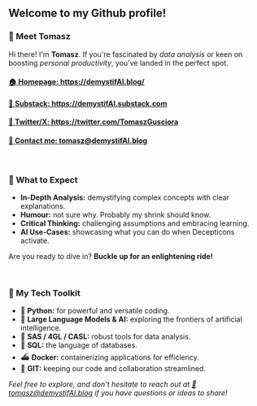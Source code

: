 <h2>Welcome to my Github profile!</h2>  

<h3>👋 Meet Tomasz</h3>
<p>Hi there! I'm <strong>Tomasz</strong>. If you're fascinated by <em>data analysis</em> or keen on boosting <em>personal productivity</em>, you've landed in the perfect spot.</p>  
<h4><a href="https://demystifAI.blog/" target="_blank">🏠 Homepage: https://demystifAI.blog/</a></h4>
<h4><a href="https://demystifAI.substack.com" target="_blank">📑 Substack: https://demystifAI.substack.com</a></h4>
<h4><a href="https://twitter.com/TomaszGusciora" target="_blank">📑 Twitter/X: https://twitter.com/TomaszGusciora</a></h4>
<h4><a href="mailto:tomasz@demystifai.blog" target="_blank">📩 Contact me: tomasz@demystifAI.blog</a></h4>


<br>
<h3>🚀 What to Expect</h3>   
<ul>
  <li><strong>In-Depth Analysis:</strong> demystifying complex concepts with clear explanations.</li>
  <li><strong>Humour:</strong> not sure why. Probably my shrink should know.</li>
  <li><strong>Critical Thinking:</strong> challenging assumptions and embracing learning.</li>
  <li><strong>AI Use-Cases:</strong> showcasing what you can do when Decepticons activate.</li>
</ul>
<p>Are you ready to dive in? <strong>Buckle up for an enlightening ride!</strong></p>  
<br>
<h3>🔧 My Tech Toolkit</h3>  
<ul>
  <li>🐍 <strong>Python:</strong> for powerful and versatile coding.</li>
  <li>🤖 <strong>Large Language Models & AI:</strong> exploring the frontiers of artificial intelligence.</li>
  <li>🦾 <strong>SAS / 4GL / CASL:</strong> robust tools for data analysis.</li>
  <li>🏫 <strong>SQL:</strong> the language of databases.</li>
  <li>⛴️ <strong>Docker:</strong> containerizing applications for efficiency.</li>
  <li>📑 <strong>GIT:</strong> keeping our code and collaboration streamlined.</li>
</ul>  
<p><em>Feel free to explore, and don't hesitate to reach out at <a href="mailto:tomasz@demystifai.blog" target="_blank">📩tomasz@demystifAI.blog</a> if you have questions or ideas to share!</em></p>
